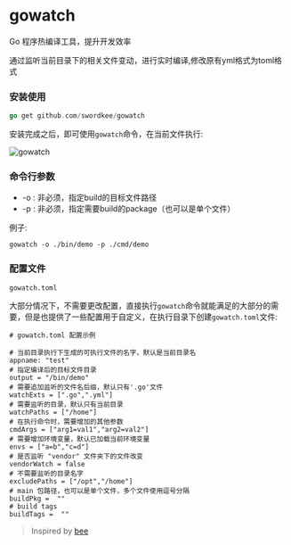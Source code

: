 # gowatch

Go 程序热编译工具，提升开发效率

通过监听当前目录下的相关文件变动，进行实时编译,修改原有yml格式为toml格式


### 安装使用

```go
go get github.com/swordkee/gowatch
```

安装完成之后，即可使用`gowatch`命令，在当前文件执行:

![gowatch](./screenshot/gowatch.png)


### 命令行参数

- -o : 非必须，指定build的目标文件路径
- -p : 非必须，指定需要build的package（也可以是单个文件）

例子:

`gowatch -o ./bin/demo -p ./cmd/demo`

### 配置文件
`gowatch.toml`

大部分情况下，不需要更改配置，直接执行`gowatch`命令就能满足的大部分的需要，但是也提供了一些配置用于自定义，在执行目录下创建`gowatch.toml`文件:

```
# gowatch.toml 配置示例

# 当前目录执行下生成的可执行文件的名字，默认是当前目录名
appname: "test"
# 指定编译后的目标文件目录
output = "/bin/demo"
# 需要追加监听的文件名后缀，默认只有'.go'文件
watchExts = [".go",".yml"]
# 需要监听的目录，默认只有当前目录
watchPaths = ["/home"]
# 在执行命令时，需要增加的其他参数
cmdArgs = ["arg1=val1","arg2=val2"]
# 需要增加环境变量，默认已加载当前环境变量
envs = ["a=b","c=d"]
# 是否监听 "vendor" 文件夹下的文件改变
vendorWatch = false
# 不需要监听的目录名字
excludePaths = ["/opt","/home"]
# main 包路径，也可以是单个文件，多个文件使用逗号分隔
buildPkg =  ""
# build tags
buildTags =  ""

```




>Inspired by [bee](https://github.com/beego/bee)
